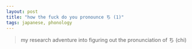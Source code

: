```yaml
---
layout: post
title: "how the fuck do you pronounce ち (1)"
tags: japanese, phonology
---
```


> my research adventure into figuring out the pronunciation of ち (chi)
